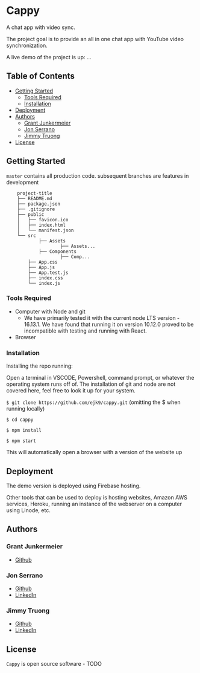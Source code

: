# Cappy
A chat app with video sync.

The project goal is to provide an all in one chat app with YouTube video synchronization.

A live demo of the project is up: ...

## Table of Contents
- [Getting Started](#getting-started)
  - [Tools Required](#tools-required)
  - [Installation](#installation)
- [Deployment](#deployment)
- [Authors](#authors)
  - [Grant Junkermeier](#grant-junkermeier)
  - [Jon Serrano](#jon-serrano)
  - [Jimmy Truong](#jimmy-truong)
- [License](#license)

## Getting Started

`master` contains all production code.
subsequent branches are features in development

```
	project-title
	├── README.md
	├── package.json
	├── .gitignore
	├── public
	│   ├── favicon.ico
	│   ├── index.html
	│   └── manifest.json
	└── src
        	├── Assets
            		├── Assets...
        	├── Components
            		├── Comp...
		├── App.css
		├── App.js
		├── App.test.js
		├── index.css
		└── index.js
```

### Tools Required 

* Computer with Node and git
  * We have primarily tested it with the current node LTS version - 16.13.1. We have found that running it on version 10.12.0 proved to be incompatible with testing and running with React.
* Browser

### Installation

Installing the repo running:

Open a terminal in VSCODE, Powershell, command prompt, or whatever the operating system runs off of. The installation of git and node are not covered here, feel free to look it up for your system.

`$ git clone https://github.com/ejk9/cappy.git` (omitting the $ when running locally)

`$ cd cappy`

`$ npm install`

`$ npm start`

This will automatically open a browser with a version of the website up

## Deployment 

The demo version is deployed using Firebase hosting.

Other tools that can be used to deploy is hosting websites, Amazon AWS services, Heroku, running an instance of the webserver on a computer using Linode, etc.

## Authors

### Grant Junkermeier
* [Github](https://github.com/Utaha-Kasumigod)

### Jon Serrano 
* [Github](https://github.com/ejk9)
* [LinkedIn](https://www.linkedin.com/in/jon-serrano-02489a145/)

### Jimmy Truong
* [Github](https://github.com/jqt-designs)
* [LinkedIn](https://www.linkedin.com/in/jimmy-truong-3173101a4/)

## License

`Cappy` is open source software - TODO

